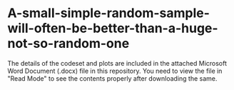 # A-small-simple-random-sample-will-often-be-better-than-a-huge-not-so-random-one

The details of the codeset and plots are included in the attached Microsoft Word Document (.docx) file in this repository. 
You need to view the file in "Read Mode" to see the contents properly after downloading the same.

